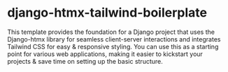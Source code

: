 # django-htmx-tailwind-boilerplate
This template provides the foundation for a Django project that uses the Django-htmx library for seamless client-server interactions and integrates Tailwind CSS for easy &amp; responsive styling. You can use this as a starting point for various web applications, making it easier to kickstart your projects &amp; save time on setting up the basic structure.
